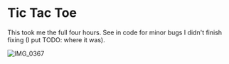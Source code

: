 # Tic Tac Toe

This took me the full four hours. See in code for minor bugs I didn't finish fixing (I put TODO: where it was).

![IMG_0367](https://github.com/user-attachments/assets/48719abe-3017-4429-8245-ff0e2a9e630b)
